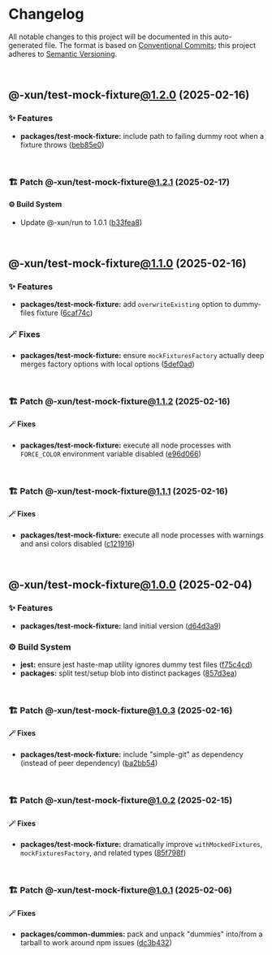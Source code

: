 # Changelog

All notable changes to this project will be documented in this auto-generated
file. The format is based on [Conventional Commits][1];
this project adheres to [Semantic Versioning][2].

<br />

## @-xun/test-mock-fixture[@1.2.0][3] (2025-02-16)

### ✨ Features

- **packages/test-mock-fixture:** include path to failing dummy root when a fixture throws ([beb85e0][4])

<br />

### 🏗️ Patch @-xun/test-mock-fixture[@1.2.1][5] (2025-02-17)

#### ⚙️ Build System

- Update @-xun/run to 1.0.1 ([b33fea8][6])

<br />

## @-xun/test-mock-fixture[@1.1.0][7] (2025-02-16)

### ✨ Features

- **packages/test-mock-fixture:** add `overwriteExisting` option to dummy-files fixture ([6caf74c][8])

### 🪄 Fixes

- **packages/test-mock-fixture:** ensure `mockFixturesFactory` actually deep merges factory options with local options ([5def0ad][9])

<br />

### 🏗️ Patch @-xun/test-mock-fixture[@1.1.2][10] (2025-02-16)

#### 🪄 Fixes

- **packages/test-mock-fixture:** execute all node processes with `FORCE_COLOR` environment variable disabled ([e96d066][11])

<br />

### 🏗️ Patch @-xun/test-mock-fixture[@1.1.1][12] (2025-02-16)

#### 🪄 Fixes

- **packages/test-mock-fixture:** execute all node processes with warnings and ansi colors disabled ([c121916][13])

<br />

## @-xun/test-mock-fixture[@1.0.0][14] (2025-02-04)

### ✨ Features

- **packages/test-mock-fixture:** land initial version ([d64d3a9][15])

### ⚙️ Build System

- **jest:** ensure jest haste-map utility ignores dummy test files ([f75c4cd][16])
- **packages:** split test/setup blob into distinct packages ([857d3ea][17])

<br />

### 🏗️ Patch @-xun/test-mock-fixture[@1.0.3][18] (2025-02-16)

#### 🪄 Fixes

- **packages/test-mock-fixture:** include "simple-git" as dependency (instead of peer dependency) ([ba2bb54][19])

<br />

### 🏗️ Patch @-xun/test-mock-fixture[@1.0.2][20] (2025-02-15)

#### 🪄 Fixes

- **packages/test-mock-fixture:** dramatically improve `withMockedFixtures`, `mockFixturesFactory`, and related types ([85f798f][21])

<br />

### 🏗️ Patch @-xun/test-mock-fixture[@1.0.1][22] (2025-02-06)

#### 🪄 Fixes

- **packages/common-dummies:** pack and unpack "dummies" into/from a tarball to work around npm issues ([dc3b432][23])

[1]: https://conventionalcommits.org
[2]: https://semver.org
[3]: https://github.com/Xunnamius/test-utils/compare/@-xun/test-mock-fixture@1.1.2...@-xun/test-mock-fixture@1.2.0
[4]: https://github.com/Xunnamius/test-utils/commit/beb85e0df50e813590ae799295cdbfb96ea92ab4
[5]: https://github.com/Xunnamius/test-utils/compare/@-xun/test-mock-fixture@1.2.0...@-xun/test-mock-fixture@1.2.1
[6]: https://github.com/Xunnamius/test-utils/commit/b33fea8db53369e4e821d273ed05fd0d4c91b749
[7]: https://github.com/Xunnamius/test-utils/compare/@-xun/test-mock-fixture@1.0.3...@-xun/test-mock-fixture@1.1.0
[8]: https://github.com/Xunnamius/test-utils/commit/6caf74c08a58888d5d0ce0114dff670f8b570906
[9]: https://github.com/Xunnamius/test-utils/commit/5def0ad49a4eadefc61d6daed0a34b59fa75efb7
[10]: https://github.com/Xunnamius/test-utils/compare/@-xun/test-mock-fixture@1.1.1...@-xun/test-mock-fixture@1.1.2
[11]: https://github.com/Xunnamius/test-utils/commit/e96d066a8d31079cb061bc2dac285562fbf7b708
[12]: https://github.com/Xunnamius/test-utils/compare/@-xun/test-mock-fixture@1.1.0...@-xun/test-mock-fixture@1.1.1
[13]: https://github.com/Xunnamius/test-utils/commit/c1219168b725e263abb557d96549b7b98bdb4b4c
[14]: https://github.com/Xunnamius/test-utils/compare/857d3eac80084608a88cbc27476cbe23e155ce7d...@-xun/test-mock-fixture@1.0.0
[15]: https://github.com/Xunnamius/test-utils/commit/d64d3a91f6d333efbf59693698a240e71ceb6ef3
[16]: https://github.com/Xunnamius/test-utils/commit/f75c4cd929f5d1720d466436ad2ee5c68cced170
[17]: https://github.com/Xunnamius/test-utils/commit/857d3eac80084608a88cbc27476cbe23e155ce7d
[18]: https://github.com/Xunnamius/test-utils/compare/@-xun/test-mock-fixture@1.0.2...@-xun/test-mock-fixture@1.0.3
[19]: https://github.com/Xunnamius/test-utils/commit/ba2bb54f0f2d41708034e4076c72856c63c5167a
[20]: https://github.com/Xunnamius/test-utils/compare/@-xun/test-mock-fixture@1.0.1...@-xun/test-mock-fixture@1.0.2
[21]: https://github.com/Xunnamius/test-utils/commit/85f798f7d3d6f2f09ac0e84b754a6d384e8337f1
[22]: https://github.com/Xunnamius/test-utils/compare/@-xun/test-mock-fixture@1.0.0...@-xun/test-mock-fixture@1.0.1
[23]: https://github.com/Xunnamius/test-utils/commit/dc3b432f6d15898a8396cf56c73f03cafcecb7a9
